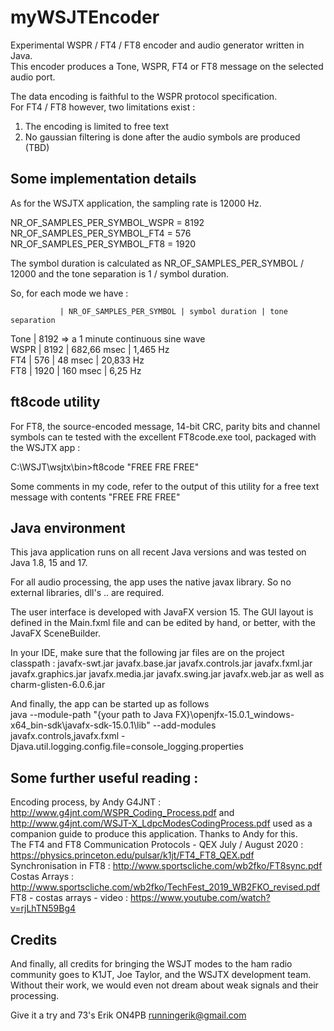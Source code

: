 # myWSJTEncoder

Experimental WSPR / FT4 / FT8 encoder and audio generator written in Java.  
This encoder produces a Tone, WSPR, FT4 or FT8 message on the selected audio port. 

The data encoding is faithful to the WSPR protocol specification.  
For FT4 / FT8 however, two limitations exist :
1. The encoding is limited to free text
2. No gaussian filtering is done after the audio symbols are produced (TBD)

## Some implementation details 

As for the WSJTX application, the sampling rate is 12000 Hz. 

NR_OF_SAMPLES_PER_SYMBOL_WSPR = 8192
NR_OF_SAMPLES_PER_SYMBOL_FT4 = 576 
NR_OF_SAMPLES_PER_SYMBOL_FT8 = 1920

The symbol duration is calculated as NR_OF_SAMPLES_PER_SYMBOL / 12000 and the tone separation is 1 / symbol duration.

So, for each mode we have :

               | NR_OF_SAMPLES_PER_SYMBOL | symbol duration | tone separation  
Tone           | 8192 => a 1 minute continuous sine wave  
WSPR           | 8192                     | 682,66 msec     | 1,465 Hz  
FT4            | 576                      | 48 msec         | 20,833 Hz  
FT8            | 1920                     | 160 msec        | 6,25 Hz  


## ft8code utility

For FT8, the source-encoded message, 14-bit CRC, parity bits and channel symbols can te tested with the excellent FT8code.exe tool, packaged with the WSJTX app :

C:\WSJT\wsjtx\bin>ft8code "FREE FRE FREE"

Some comments in my code, refer to the output of this utility for a free text message with contents "FREE FRE FREE"

## Java environment

This java application runs on all recent Java versions and was tested on Java 1.8, 15 and 17.

For all audio processing, the app uses the native javax library. So no external libraries, dll's .. are required.

The user interface is developed with JavaFX version 15. The GUI layout is defined in the Main.fxml file and can be edited by hand, or better, with the JavaFX SceneBuilder.

In your IDE, make sure that the following jar files are on the project classpath :
javafx-swt.jar
javafx.base.jar
javafx.controls.jar
javafx.fxml.jar
javafx.graphics.jar
javafx.media.jar
javafx.swing.jar
javafx.web.jar
as well as charm-glisten-6.0.6.jar

And finally, the app can be started up as follows  
java --module-path "{your path to Java FX}\openjfx-15.0.1_windows-x64_bin-sdk\javafx-sdk-15.0.1\lib" --add-modules javafx.controls,javafx.fxml -Djava.util.logging.config.file=console_logging.properties

## Some further useful reading :

Encoding process, by Andy G4JNT : http://www.g4jnt.com/WSPR_Coding_Process.pdf and http://www.g4jnt.com/WSJT-X_LdpcModesCodingProcess.pdf used as a companion guide to produce this application. Thanks to Andy for this.  
The FT4 and FT8 Communication Protocols - QEX July / August 2020 : https://physics.princeton.edu/pulsar/k1jt/FT4_FT8_QEX.pdf   
Synchronisation in FT8 : http://www.sportscliche.com/wb2fko/FT8sync.pdf  
Costas Arrays : http://www.sportscliche.com/wb2fko/TechFest_2019_WB2FKO_revised.pdf  
FT8 - costas arrays - video : https://www.youtube.com/watch?v=rjLhTN59Bg4  

## Credits

And finally, all credits for bringing the WSJT modes to the ham radio community goes to K1JT, Joe Taylor, and the WSJTX development team. Without their work, we would even not dream about weak signals and their processing.

Give it a try and 73's 
Erik
ON4PB
runningerik@gmail.com